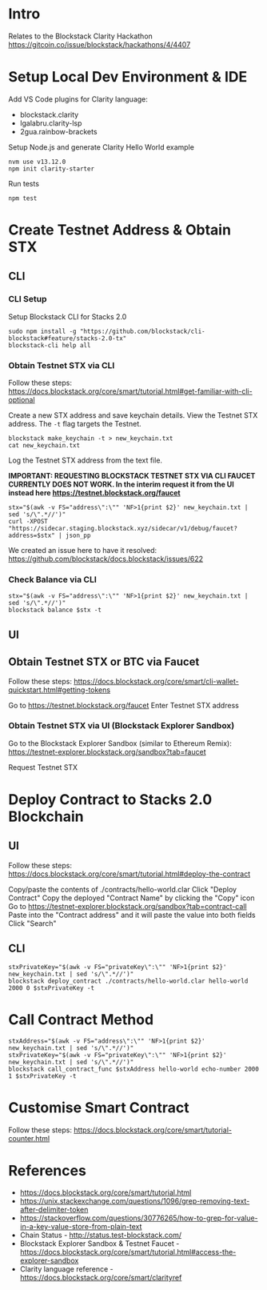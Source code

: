 # Intro

Relates to the Blockstack Clarity Hackathon https://gitcoin.co/issue/blockstack/hackathons/4/4407

# Setup Local Dev Environment & IDE

Add VS Code plugins for Clarity language:
* blockstack.clarity
* lgalabru.clarity-lsp
* 2gua.rainbow-brackets

Setup Node.js and generate Clarity Hello World example
```
nvm use v13.12.0 
npm init clarity-starter
```

Run tests
```
npm test
```

# Create Testnet Address & Obtain STX

## CLI

### CLI Setup

Setup Blockstack CLI for Stacks 2.0
```
sudo npm install -g "https://github.com/blockstack/cli-blockstack#feature/stacks-2.0-tx"
blockstack-cli help all
```

### Obtain Testnet STX via CLI

Follow these steps: https://docs.blockstack.org/core/smart/tutorial.html#get-familiar-with-cli-optional

Create a new STX address and save keychain details. View the Testnet STX address. The `-t` flag targets the Testnet.
```
blockstack make_keychain -t > new_keychain.txt
cat new_keychain.txt
```

Log the Testnet STX address from the text file.

**IMPORTANT: REQUESTING BLOCKSTACK TESTNET STX VIA CLI FAUCET CURRENTLY DOES NOT WORK. In the interim request it from the UI instead here https://testnet.blockstack.org/faucet**

```
stx="$(awk -v FS="address\":\"" 'NF>1{print $2}' new_keychain.txt | sed 's/\".*//')"
curl -XPOST "https://sidecar.staging.blockstack.xyz/sidecar/v1/debug/faucet?address=$stx" | json_pp
```

We created an issue here to have it resolved: https://github.com/blockstack/docs.blockstack/issues/622

### Check Balance via CLI

```
stx="$(awk -v FS="address\":\"" 'NF>1{print $2}' new_keychain.txt | sed 's/\".*//')"
blockstack balance $stx -t
```

## UI

## Obtain Testnet STX or BTC via Faucet

Follow these steps: https://docs.blockstack.org/core/smart/cli-wallet-quickstart.html#getting-tokens

Go to https://testnet.blockstack.org/faucet
Enter Testnet STX address

### Obtain Testnet STX via UI (Blockstack Explorer Sandbox)

Go to the Blockstack Explorer Sandbox (similar to Ethereum Remix): https://testnet-explorer.blockstack.org/sandbox?tab=faucet

Request Testnet STX

# Deploy Contract to Stacks 2.0 Blockchain

## UI

Follow these steps: https://docs.blockstack.org/core/smart/tutorial.html#deploy-the-contract

Copy/paste the contents of ./contracts/hello-world.clar
Click "Deploy Contract"
Copy the deployed "Contract Name" by clicking the "Copy" icon
Go to https://testnet-explorer.blockstack.org/sandbox?tab=contract-call
Paste into the "Contract address" and it will paste the value into both fields
Click "Search"

## CLI

```
stxPrivateKey="$(awk -v FS="privateKey\":\"" 'NF>1{print $2}' new_keychain.txt | sed 's/\".*//')"
blockstack deploy_contract ./contracts/hello-world.clar hello-world 2000 0 $stxPrivateKey -t
```

# Call Contract Method

```
stxAddress="$(awk -v FS="address\":\"" 'NF>1{print $2}' new_keychain.txt | sed 's/\".*//')"
stxPrivateKey="$(awk -v FS="privateKey\":\"" 'NF>1{print $2}' new_keychain.txt | sed 's/\".*//')"
blockstack call_contract_func $stxAddress hello-world echo-number 2000 1 $stxPrivateKey -t
```

# Customise Smart Contract

Follow these steps: https://docs.blockstack.org/core/smart/tutorial-counter.html

# References

* https://docs.blockstack.org/core/smart/tutorial.html
* https://unix.stackexchange.com/questions/1096/grep-removing-text-after-delimiter-token
* https://stackoverflow.com/questions/30776265/how-to-grep-for-value-in-a-key-value-store-from-plain-text
* Chain Status - http://status.test-blockstack.com/
* Blockstack Explorer Sandbox & Testnet Faucet - https://docs.blockstack.org/core/smart/tutorial.html#access-the-explorer-sandbox
* Clarity language reference - https://docs.blockstack.org/core/smart/clarityref